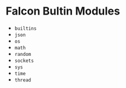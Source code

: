 # Falcon Bultin Modules

- ```builtins```
- ```json```
- ```os```
- ```math```
- ```random```
- ```sockets```
- ```sys```
- ```time```
- ```thread```

